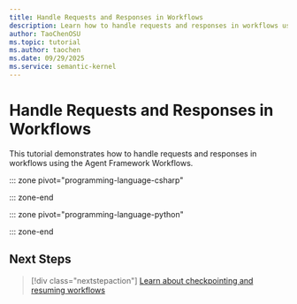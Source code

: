 ```yaml
---
title: Handle Requests and Responses in Workflows
description: Learn how to handle requests and responses in workflows using the Agent Framework.
author: TaoChenOSU
ms.topic: tutorial
ms.author: taochen
ms.date: 09/29/2025
ms.service: semantic-kernel
---
```


# Handle Requests and Responses in Workflows

This tutorial demonstrates how to handle requests and responses in workflows using the Agent Framework Workflows.

::: zone pivot="programming-language-csharp"

::: zone-end

::: zone pivot="programming-language-python"

::: zone-end

## Next Steps

> [!div class="nextstepaction"]
> [Learn about checkpointing and resuming workflows](checkpointing-and-resuming.md)
